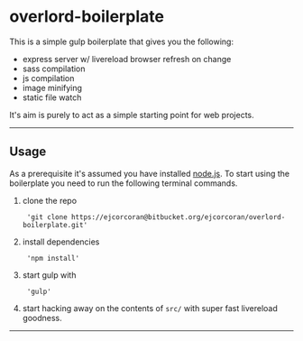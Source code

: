 # overlord-boilerplate

This is a simple gulp boilerplate that gives you the following:

* express server w/ livereload browser refresh on change
* sass compilation
* js compilation
* image minifying
* static file watch

It's aim is purely to act as a simple starting point for web projects.

* * *

## Usage

As a prerequisite it's assumed you have installed [node.js](http://nodejs.org). To start using the boilerplate you need to run the following terminal commands.

1. clone the repo

		'git clone https://ejcorcoran@bitbucket.org/ejcorcoran/overlord-boilerplate.git'    

2. install dependencies

		'npm install'    

3. start gulp with
		
		'gulp'    

4. start hacking away on the contents of `src/` with super fast livereload goodness.

* * *
